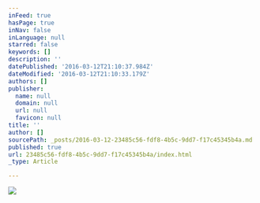 ```yaml
---
inFeed: true
hasPage: true
inNav: false
inLanguage: null
starred: false
keywords: []
description: ''
datePublished: '2016-03-12T21:10:37.984Z'
dateModified: '2016-03-12T21:10:33.179Z'
authors: []
publisher:
  name: null
  domain: null
  url: null
  favicon: null
title: ''
author: []
sourcePath: _posts/2016-03-12-23485c56-fdf8-4b5c-9dd7-f17c45345b4a.md
published: true
url: 23485c56-fdf8-4b5c-9dd7-f17c45345b4a/index.html
_type: Article

---
```

![](https://the-grid-user-content.s3-us-west-2.amazonaws.com/753bdf61-82f8-4c72-9828-0d9873cdb19b.jpg)